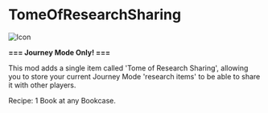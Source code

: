# TomeOfResearchSharing

![Icon](https://raw.githubusercontent.com/direwolf420/TomeOfResearchSharing/master/icon.png)

**=== Journey Mode Only! ===**

This mod adds a single item called 'Tome of Research Sharing', allowing you to store your current Journey Mode 'research items' to be able to share it with other players.

Recipe: 1 Book at any Bookcase.